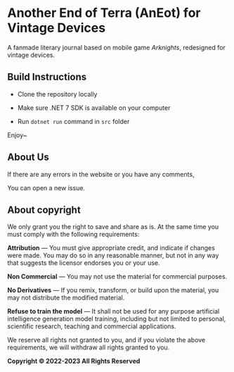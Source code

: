 # Another End of Terra (AnEot) for Vintage Devices

A fanmade literary journal based on mobile game *Arknights*, redesigned for vintage devices.

## Build Instructions

- Clone the repository locally

- Make sure .NET 7 SDK is available on your computer

- Run `dotnet run` command in `src` folder

Enjoy~

## About Us

If there are any errors in the website or you have any comments,

You can open a new issue.

<!-- This is not an official project yet, so we remove the following notice temporarily -->

<!--
If you would like to join us,

Please use the email address [TCA_doc@163.com](mailto:TCA_doc@163.com) Contact us.

*Note that for security reasons we do not accept submissions from non-collaborators*
-->

## About copyright

We only grant you the right to save and share as is. At the same time you must comply with the following requirements:

**Attribution** — You must give appropriate credit, and indicate if changes were made. You may do so in any reasonable manner, but not in any way that suggests the licensor endorses you or your use.

**Non Commercial** — You may not use the material for commercial purposes.

**No Derivatives** — If you remix, transform, or build upon the material, you may not distribute the modified material.

**Refuse to train the model** — It shall not be used for any purpose artificial intelligence generation model training, including but not limited to personal, scientific research, teaching and commercial applications.

We reserve all rights not granted to you, and if you violate the above requirements, we will withdraw all rights granted to you.

**Copyright © 2022-2023 All Rights Reserved**